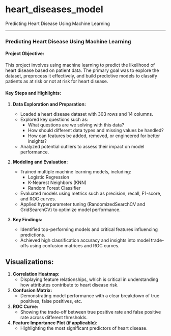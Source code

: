 # heart_diseases_model
Predicting Heart Disease Using Machine Learning

---

### Predicting Heart Disease Using Machine Learning

#### Project Objective:
This project involves using machine learning to predict the likelihood of heart disease based on patient data. The primary goal was to explore the dataset, preprocess it effectively, and build predictive models to classify patients as at risk or not at risk for heart disease.

#### Key Steps and Highlights:
1. **Data Exploration and Preparation:**
   - Loaded a heart disease dataset with 303 rows and 14 columns.
   - Explored key questions such as:
     - What questions are we solving with this data?
     - How should different data types and missing values be handled?
     - How can features be added, removed, or engineered for better insights?
   - Analyzed potential outliers to assess their impact on model performance.

2. **Modeling and Evaluation:**
   - Trained multiple machine learning models, including:
     - Logistic Regression
     - K-Nearest Neighbors (KNN)
     - Random Forest Classifier
   - Evaluated models using metrics such as precision, recall, F1-score, and ROC curves.
   - Applied hyperparameter tuning (RandomizedSearchCV and GridSearchCV) to optimize model performance.

3. **Key Findings:**
   - Identified top-performing models and critical features influencing predictions.
   - Achieved high classification accuracy and insights into model trade-offs using confusion matrices and ROC curves.

## Visualizations:
1. **Correlation Heatmap:**
   - Displaying feature relationships, which is critical in understanding how attributes contribute to heart disease risk.
2. **Confusion Matrix:**
   - Demonstrating model performance with a clear breakdown of true positives, false positives, etc.
3. **ROC Curve:**
   - Showing the trade-off between true positive rate and false positive rate across different thresholds.
4. **Feature Importance Plot (if applicable):**
   - Highlighting the most significant predictors of heart disease.

